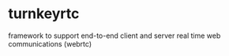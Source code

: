 # turnkeyrtc
framework to support end-to-end client and server real time web communications (webrtc)

